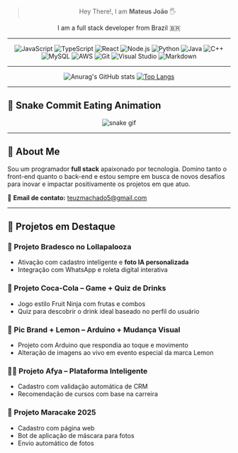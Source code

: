 <div align="center">

> Hey There!, I am **Mateus João** 🖐️



 I am a full stack developer from Brazil 🇧🇷 

---

</div>

<div align="center">
  
![JavaScript](https://img.shields.io/badge/JAVASCRIPT-F7DF1E?style=for-the-badge&logo=javascript&logoColor=black)
![TypeScript](https://img.shields.io/badge/TYPESCRIPT-007ACC?style=for-the-badge&logo=typescript&logoColor=white)
![React](https://img.shields.io/badge/REACT-20232A?style=for-the-badge&logo=react&logoColor=61DAFB)
![Node.js](https://img.shields.io/badge/NODE.JS-339933?style=for-the-badge&logo=nodedotjs&logoColor=white)
![Python](https://img.shields.io/badge/PYTHON-14354C?style=for-the-badge&logo=python&logoColor=white)
![Java](https://img.shields.io/badge/JAVA-ED8B00?style=for-the-badge&logo=openjdk&logoColor=white)
![C++](https://img.shields.io/badge/C%2B%2B-00599C?style=for-the-badge&logo=c%2B%2B&logoColor=white)
![MySQL](https://img.shields.io/badge/MYSQL-00000F?style=for-the-badge&logo=mysql&logoColor=white)
![AWS](https://img.shields.io/badge/AWS-232F3E?style=for-the-badge&logo=amazonaws&logoColor=white)
![Git](https://img.shields.io/badge/GIT-E44C30?style=for-the-badge&logo=git&logoColor=white)
![Visual Studio](https://img.shields.io/badge/VISUAL%20STUDIO-5C2D91?style=for-the-badge&logo=visualstudio&logoColor=white)
![Markdown](https://img.shields.io/badge/MARKDOWN-000000?style=for-the-badge&logo=markdown&logoColor=white)

</div>

---

<div align="center">
  
![Anurag's GitHub stats](https://github-readme-stats.vercel.app/api?username=silvatet&show_icons=true&theme=shadow_blue)
[![Top Langs](https://github-readme-stats.vercel.app/api/top-langs/?username=silvatet&layout=compact)](https://github.com/anuraghazra/github-readme-stats)

</div>

---

## 🐍 Snake Commit Eating Animation

<div align="center">
  
![snake gif](https://github.com/silvatet/silvatet/blob/output/github-contribution-grid-snake.svg)

</div>

---

## 🧩 About Me

Sou um programador **full stack** apaixonado por tecnologia. Domino tanto o front-end quanto o back-end e estou sempre em busca de novos desafios para inovar e impactar positivamente os projetos em que atuo.

📧 **Email de contato:** teuzmachado5@gmail.com

---

## 🚀 Projetos em Destaque

### 🔴 Projeto Bradesco no Lollapalooza
- Ativação com cadastro inteligente e **foto IA personalizada**
- Integração com WhatsApp e roleta digital interativa

### 🥤 Projeto Coca-Cola – Game + Quiz de Drinks
- Jogo estilo Fruit Ninja com frutas e combos
- Quiz para descobrir o drink ideal baseado no perfil do usuário

### 🍋 Pic Brand + Lemon – Arduino + Mudança Visual
- Projeto com Arduino que respondia ao toque e movimento
- Alteração de imagens ao vivo em evento especial da marca Lemon

### 👨‍⚕️ Projeto Afya – Plataforma Inteligente
- Cadastro com validação automática de CRM
- Recomendação de cursos com base na carreira

### 🍰 Projeto Maracake 2025
- Cadastro com página web
- Bot de aplicação de máscara para fotos
- Envio automático de fotos
